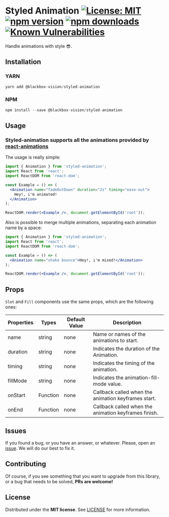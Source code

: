 # Styled Animation [![License: MIT](https://img.shields.io/badge/License-MIT-brightgreen.svg)](https://opensource.org/licenses/MIT) [![npm version](https://badge.fury.io/js/%40blackbox-vision%2Fstyled-animation.svg)](https://badge.fury.io/js/%40blackbox-vision%2Fstyled-animation) [![npm downloads](https://img.shields.io/npm/dm/styled-animation.svg)](https://www.npmjs.com/package/styled-animation) [![Known Vulnerabilities](https://snyk.io/test/github/blackboxvision/styled-animation/badge.svg)](https://snyk.io/test/github/blackboxvision/styled-animation)

Handle animations with style :sunglasses:.

## Installation

### YARN

```javascript
yarn add @blackbox-vision/styled-animation
```

### NPM

```javascript
npm install --save @blackbox-vision/styled-animation
```

## Usage

### Styled-animation supports all the animations provided by [react-animations](http://react-animations.herokuapp.com/)

The usage is really simple:

```jsx
import { Animation } from 'styled-animation';
import React from 'react';
import ReactDOM from 'react-dom';

const Example = () => (
  <Animation name="fadeOutDown" duration="2s" timing="ease-out">
    Hey!, i'm animated!
  </Animation>
);

ReactDOM.render(<Example />, document.getElementById('root'));
```

Also is possible to merge multiple animations, separating each animation name by a space:

```jsx
import { Animation } from 'styled-animation';
import React from 'react';
import ReactDOM from 'react-dom';

const Example = () => (
  <Animation name="shake bounce">Hey!, i'm mixed!</Animation>
);

ReactDOM.render(<Example />, document.getElementById('root'));
```

## Props

`Slot` and `Fill` components use the same props, which are the following ones:

| Properties | Types    | Default Value | Description                                          |
| ---------- | -------- | ------------- | ---------------------------------------------------- |
| name       | string   | none          | Name or names of the animations to start.            |
| duration   | string   | none          | Indicates the duration of the Animation.             |
| timing     | string   | none          | Indicates the timing of the animation.               |
| fillMode   | string   | none          | Indicates the animation-fill-mode value.             |
| onStart    | Function | none          | Callback called when the animation keyframes start.  |
| onEnd      | Function | none          | Callback called when the animation keyframes finish. |

## Issues

If you found a bug, or you have an answer, or whatever. Please, open an [issue](https://github.com/BlackBoxVision/styled-animation/issues). We will do our best to fix it.

## Contributing

Of course, if you see something that you want to upgrade from this library, or a bug that needs to be solved, **PRs are welcome!**

## License

Distributed under the **MIT license**. See [LICENSE](https://github.com/BlackBoxVision/styled-animation/blob/master/LICENSE) for more information.
